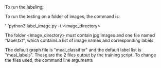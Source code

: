 To run the labeling:

To run the testing on a folder of images, the command is:

'''python3 label_image.py -t <image_directory>

The folder <image_directory> must contain jpg images and one file named "label.txt", which contains a list of image names and corresponding labels

The default graph file is "meal_classifier" and the default label list is "meal_labels". These are the 2 files output by the training script.  To change the files used, the command line arguments